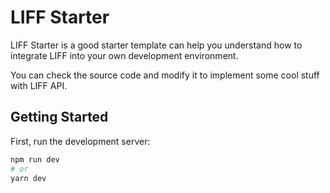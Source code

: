 # LIFF Starter

LIFF Starter is a good starter template can help you understand how to integrate LIFF into your own development environment.

You can check the source code and modify it to implement some cool stuff with LIFF API.

## Getting Started

First, run the development server:

```bash
npm run dev
# or
yarn dev
```
